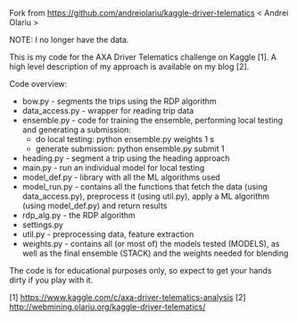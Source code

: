 Fork from https://github.com/andreiolariu/kaggle-driver-telematics < Andrei Olariu >

NOTE: I no longer have the data.

This is my code for the AXA Driver Telematics challenge on Kaggle [1]. A high level description of my approach is available on my blog [2].

Code overview:
- bow.py - segments the trips using the RDP algorithm
- data_access.py - wrapper for reading trip data
- ensemble.py - code for training the ensemble, performing local testing and generating a submission:
	- do local testing: python ensemble.py weights 1 s
	- generate submission: python ensemble.py submit 1
- heading.py - segment a trip using the heading approach
- main.py - run an individual model for local testing
- model_def.py - library with all the ML algorithms used
- model_run.py - contains all the functions that fetch the data (using data_access.py), preprocess it (using util.py), apply a ML algorithm (using model_def.py) and return results
- rdp_alg.py - the RDP algorithm
- settings.py
- util.py - preprocessing data, feature extraction
- weights.py - contains all (or most of) the models tested (MODELS), as well as the final ensemble (STACK) and the weights needed for blending

The code is for educational purposes only, so expect to get your hands dirty if you play with it.

[1] https://www.kaggle.com/c/axa-driver-telematics-analysis
[2] http://webmining.olariu.org/kaggle-driver-telematics/
